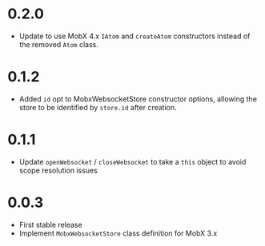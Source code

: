 # 0.2.0

* Update to use MobX 4.x `IAtom` and `createAtom` constructors instead of the removed `Atom` class.

# 0.1.2

* Added `id` opt to MobxWebsocketStore constructor options, allowing the store to be identified by `store.id` after creation.

# 0.1.1

* Update `openWebsocket` / `closeWebsocket` to take a `this` object to avoid scope resolution issues

# 0.0.3

* First stable release
* Implement `MobxWebsocketStore` class definition for MobX 3.x
